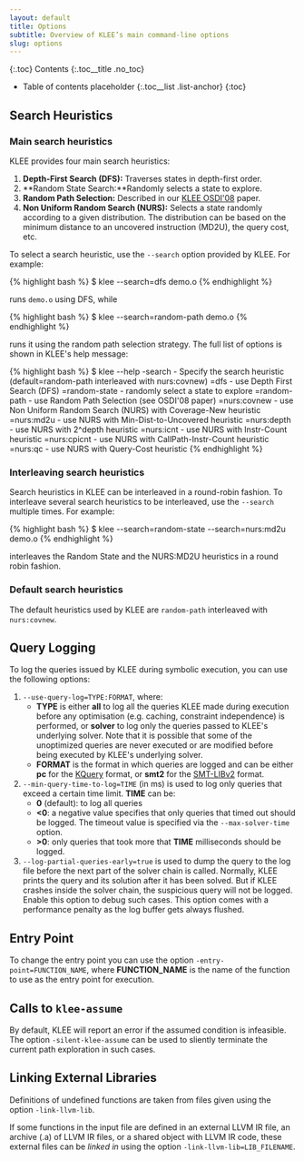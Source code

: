 ```yaml
---
layout: default
title: Options
subtitle: Overview of KLEE’s main command-line options
slug: options
---
```


{:.toc}
Contents
{:.toc__title .no_toc}
* Table of contents placeholder
{:.toc__list .list-anchor}
{:toc}

## Search Heuristics

### Main search heuristics

KLEE provides four main search heuristics:

1.  **Depth-First Search (DFS):** Traverses states in depth-first order.
2.  **Random State Search:**Randomly selects a state to explore.
3.  **Random Path Selection:** Described in our [KLEE OSDI'08](http://www.doc.ic.ac.uk/~cristic/papers/klee-osdi-08.pdf) paper.
4.  **Non Uniform Random Search (NURS):** Selects a state randomly according to a given distribution. The distribution can be based on the minimum distance to an uncovered instruction (MD2U), the query cost, etc.

To select a search heuristic, use the `--search` option provided by KLEE. For example:

{% highlight bash %}
$ klee --search=dfs demo.o
{% endhighlight %}

runs `demo.o` using DFS, while

{% highlight bash %}
$ klee --search=random-path demo.o
{% endhighlight %}

runs it using the random path selection strategy. The full list of options is shown in KLEE's help message:

{% highlight bash %}
$ klee --help
-search - Specify the search heuristic (default=random-path interleaved with nurs:covnew)
  =dfs - use Depth First Search (DFS)
  =random-state - randomly select a state to explore
  =random-path - use Random Path Selection (see OSDI'08 paper)
  =nurs:covnew - use Non Uniform Random Search (NURS) with Coverage-New heuristic
  =nurs:md2u - use NURS with Min-Dist-to-Uncovered heuristic
  =nurs:depth - use NURS with 2^depth heuristic
  =nurs:icnt - use NURS with Instr-Count heuristic
  =nurs:cpicnt - use NURS with CallPath-Instr-Count heuristic
  =nurs:qc - use NURS with Query-Cost heuristic
{% endhighlight %}

### Interleaving search heuristics

Search heuristics in KLEE can be interleaved in a round-robin fashion. To interleave several search heuristics to be interleaved, use the `--search` multiple times. For example:

{% highlight bash %}
$ klee --search=random-state --search=nurs:md2u demo.o
{% endhighlight %}

interleaves the Random State and the NURS:MD2U heuristics in a round robin fashion.  

### Default search heuristics

The default heuristics used by KLEE are `random-path` interleaved with `nurs:covnew`.

## Query Logging

To log the queries issued by KLEE during symbolic execution, you can use the following options:

1.  `--use-query-log=TYPE:FORMAT`, where:
    - **TYPE** is either **all** to log all the queries KLEE made during execution before any optimisation (e.g. caching, constraint independence) is performed, or **solver** to log only the queries passed to KLEE's underlying solver. Note that it is possible that some of the unoptimized queries are never executed or are modified before being executed by KLEE's underlying solver.
    - **FORMAT** is the format in which queries are logged and can be either **pc** for the [KQuery]({{site.baseurl}}/docs/kquery) format, or **smt2** for the [SMT-LIBv2](http://www.smtlib.org) format.
2.  `--min-query-time-to-log=TIME` (in ms) is used to log only queries that exceed a certain time limit. **TIME** can be:
    - **0** (default): to log all queries
    - **&lt;0**: a negative value specifies that only queries that timed out should be logged. The timeout value is specified via the `--max-solver-time` option.
    - **&gt;0**: only queries that took more that **TIME** milliseconds should be logged.
3. `--log-partial-queries-early=true` is used to dump the query to the log file before the next part of the solver chain is called.  Normally, KLEE prints the query and its solution after it has been solved. But if KLEE crashes inside the solver chain, the suspicious query will not be logged. Enable this option to debug such cases. This option comes with a performance penalty as the log buffer gets always flushed.

## Entry Point

To change the entry point you can use the option `-entry-point=FUNCTION_NAME`, where **FUNCTION_NAME** is the name of the function to use as the entry point for execution.

## Calls to `klee-assume`

By default, KLEE will report an error if the assumed condition is infeasible. The option `-silent-klee-assume` can be used to sliently terminate the current path exploration in such cases.

## Linking External Libraries

Definitions of undefined functions are taken from files given using the option
`-link-llvm-lib`.

If some functions in the input file are defined in an external LLVM IR file, an
archive (.a) of LLVM IR files, or a shared object with LLVM IR code, these
external files can be *linked in* using the option `-link-llvm-lib=LIB_FILENAME`.
